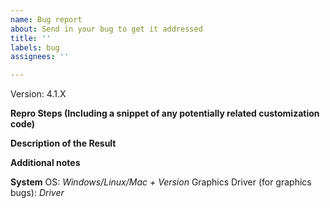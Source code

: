 ```yaml
---
name: Bug report
about: Send in your bug to get it addressed
title: ''
labels: bug
assignees: ''

---
```


Version: 4.1.X

**Repro Steps (Including a snippet of any potentially related customization code)**

**Description of the Result**

**Additional notes**

**System**
OS: *Windows/Linux/Mac + Version*
Graphics Driver (for graphics bugs): *Driver*
